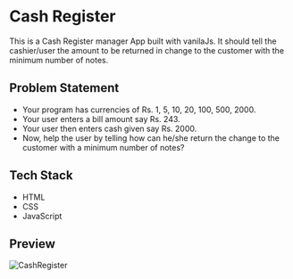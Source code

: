 # Cash Register
This is a Cash Register manager App built with vanilaJs. It should tell the cashier/user the amount to be returned in change to the customer with the minimum number of notes.

## Problem Statement

- Your program has currencies of Rs. 1, 5, 10, 20, 100, 500, 2000.
- Your user enters a bill amount say Rs. 243.
- Your user then enters cash given say Rs. 2000.
- Now, help the user by telling how can he/she return the change to the customer with a minimum number of notes?

## Tech Stack

- HTML
- CSS
- JavaScript

## Preview
 
 ![CashRegister](https://user-images.githubusercontent.com/66691162/216839285-83c52de7-c339-477a-9d9c-d31c684563e8.png)
